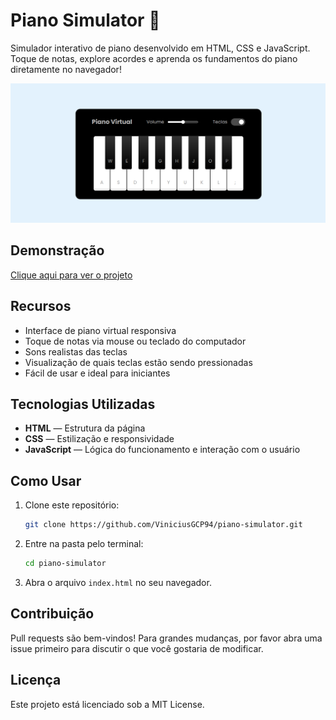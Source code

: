 # Piano Simulator 🎹

Simulador interativo de piano desenvolvido em HTML, CSS e JavaScript. Toque de notas, explore acordes e aprenda os fundamentos do piano diretamente no navegador!

![Piano Simulator](assets/image/Piano-Simulator-Capa-readme.png)

## Demonstração

[Clique aqui para ver o projeto](https://pianosimulator.vercel.app/)

## Recursos

- Interface de piano virtual responsiva
- Toque de notas via mouse ou teclado do computador
- Sons realistas das teclas
- Visualização de quais teclas estão sendo pressionadas
- Fácil de usar e ideal para iniciantes

## Tecnologias Utilizadas

- **HTML** — Estrutura da página
- **CSS** — Estilização e responsividade
- **JavaScript** — Lógica do funcionamento e interação com o usuário

## Como Usar

1. Clone este repositório:
    ```bash
    git clone https://github.com/ViniciusGCP94/piano-simulator.git
    ```
2. Entre na pasta pelo terminal:
    ```bash
    cd piano-simulator
    ```
3. Abra o arquivo `index.html` no seu navegador.
   
## Contribuição
Pull requests são bem-vindos! Para grandes mudanças, por favor abra uma issue primeiro para discutir o que você gostaria de modificar.

## Licença
Este projeto está licenciado sob a MIT License.
